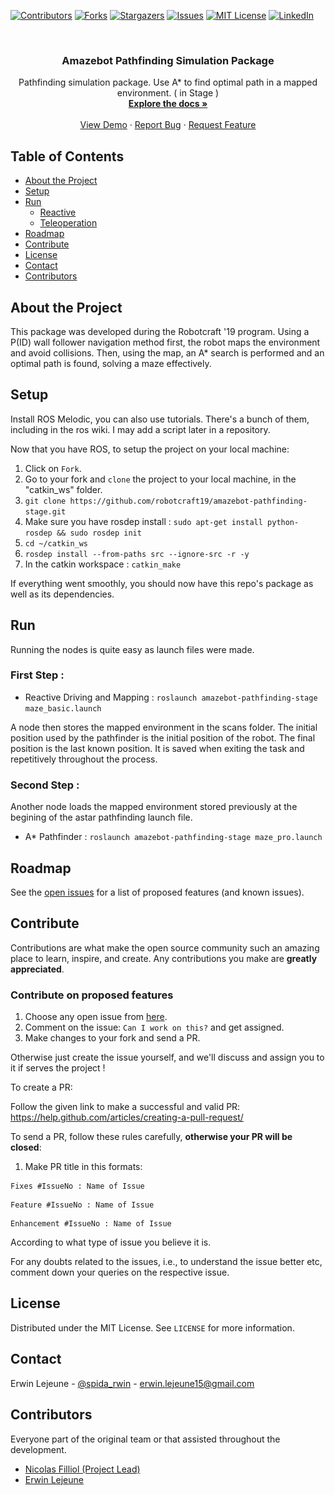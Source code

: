[![Contributors][contributors-shield]][contributors-url]
[![Forks][forks-shield]][forks-url]
[![Stargazers][stars-shield]][stars-url]
[![Issues][issues-shield]][issues-url]
[![MIT License][license-shield]][license-url]
[![LinkedIn][linkedin-shield]][linkedin-url]

<br />
<p align="center">
  <a href="https://github.com/robotcraft19/amazebot-pathfinding-stage>
    <img src="https://raw.githubusercontent.com/robotcraft19/amazebot-pathfinding-stage/master/res/images/logo_amazebot.png">                                                                           
  </a>

  <h3 align="center">Amazebot Pathfinding Simulation Package</h3>

  <p align="center">
    Pathfinding simulation package. Use A* to find optimal path in a mapped environment. ( in Stage )
    <br />
    <a href="https://github.com/robotcraft19/amazebot-pathfinding-stage"><strong>Explore the docs »</strong></a>
    <br />
    <br />
    <a href="https://github.com/robotcraft19/amazebot-pathfinding-stage">View Demo</a>
    ·
    <a href="https://github.com/robotcraft19/amazebot-pathfinding-stage/issues">Report Bug</a>
    ·
    <a href="https://github.com/robotcraft19/amazebot-pathfinding-stage/issues">Request Feature</a>
  </p>
</p>

## Table of Contents

* [About the Project](#about-the-project)
* [Setup](#setup)
* [Run](#run)
  * [Reactive](#reactive-navigation)
  * [Teleoperation](#teleoperation)
* [Roadmap](#roadmap)
* [Contribute](#contribute)
* [License](#license)
* [Contact](#contact)
* [Contributors](#contributors)

## About the Project

<p align="center">
  <a href="https://github.com/robotcraft19/amazebot-pathfinding-stage>
    <img src="res/images/..." alt="About" width="300" height="160">
  </a>
</p>

This package was developed during the Robotcraft '19 program. Using a P(ID) wall follower navigation method first, the robot maps the environment and avoid collisions. Then, using the map, an A* search is performed and an optimal path is found, solving a maze effectively.

## Setup

Install ROS Melodic, you can also use tutorials. There's a bunch of them, including in the ros wiki. I may add a script later in a repository.

Now that you have ROS, to setup the project on your local machine:

1. Click on `Fork`.
2. Go to your fork and `clone` the project to your local machine, in the "catkin_ws" folder.
3. `git clone https://github.com/robotcraft19/amazebot-pathfinding-stage.git`
4. Make sure you have rosdep install : `sudo apt-get install python-rosdep && sudo rosdep init`
5. `cd ~/catkin_ws`
6. `rosdep install --from-paths src --ignore-src -r -y`
7. In the catkin workspace : `catkin_make`

If everything went smoothly, you should now have this repo's package as well as its dependencies.

## Run

Running the nodes is quite easy as launch files were made. 

### First Step :

- Reactive Driving and Mapping : `roslaunch amazebot-pathfinding-stage maze_basic.launch`

A node then stores the mapped environment in the scans folder. The initial position used by the pathfinder is the initial position of the robot. The final position is the last known position. It is saved when exiting the task and repetitively throughout the process.

### Second Step :

Another node loads the mapped environment stored previously at the begining of the astar pathfinding launch file.

- A* Pathfinder : `roslaunch amazebot-pathfinding-stage maze_pro.launch`

## Roadmap

See the [open issues](https://github.com/robotcraft19/amazebot-pathfinding-stage/issues) for a list of proposed features (and known issues).

## Contribute

Contributions are what make the open source community such an amazing place to learn, inspire, and create. Any contributions you make are **greatly appreciated**.

### Contribute on proposed features

1. Choose any open issue from [here](https://github.com/robotcraft19/amazebot-pathfinding-stage/issues). 
2. Comment on the issue: `Can I work on this?` and get assigned.
3. Make changes to your fork and send a PR.

Otherwise just create the issue yourself, and we'll discuss and assign you to it if serves the project !

To create a PR:

Follow the given link to make a successful and valid PR: https://help.github.com/articles/creating-a-pull-request/

To send a PR, follow these rules carefully, **otherwise your PR will be closed**:

1. Make PR title in this formats: 
```
Fixes #IssueNo : Name of Issue
``` 
```
Feature #IssueNo : Name of Issue
```
```
Enhancement #IssueNo : Name of Issue
```

According to what type of issue you believe it is.

For any doubts related to the issues, i.e., to understand the issue better etc, comment down your queries on the respective issue.

## License

Distributed under the MIT License. See `LICENSE` for more information.

## Contact

Erwin Lejeune - [@spida_rwin](https://twitter.com/spida_rwin) - erwin.lejeune15@gmail.com

## Contributors

Everyone part of the original team or that assisted throughout the development.

- [Nicolas Filliol (Project Lead)](https://github.com/nicofilliol)
- [Erwin Lejeune](https://github.com/Guilyx)

[contributors-shield]: https://img.shields.io/github/contributors/robotcraft19/amazebot-pathfinding-stage.svg?style=flat-square
[contributors-url]: https://github.com/robotcraft19/amazebot-pathfinding-stage/graphs/contributors
[forks-shield]: https://img.shields.io/github/forks/robotcraft19/amazebot-pathfinding-stage.svg?style=flat-square
[forks-url]: https://github.com/robotcraft19/amazebot-pathfinding-stage/network/members
[stars-shield]: https://img.shields.io/github/stars/robotcraft19/amazebot-pathfinding-stage.svg?style=flat-square
[stars-url]: https://github.com/robotcraft19/amazebot-pathfinding-stage/stargazers
[issues-shield]: https://img.shields.io/github/issues/robotcraft19/amazebot-pathfinding-stage.svg?style=flat-square
[issues-url]: https://github.com/robotcraft19/amazebot-pathfinding-stage/issues
[license-shield]: https://img.shields.io/github/license/robotcraft19/amazebot-pathfinding-stage.svg?style=flat-square
[license-url]: https://github.com/robotcraft19/amazebot-pathfinding-stage/blob/master/LICENSE.md
[linkedin-shield]: https://img.shields.io/badge/-LinkedIn-black.svg?style=flat-square&logo=linkedin&colorB=555
[linkedin-url]: https://linkedin.com/in/erwinlejeune-lkn
